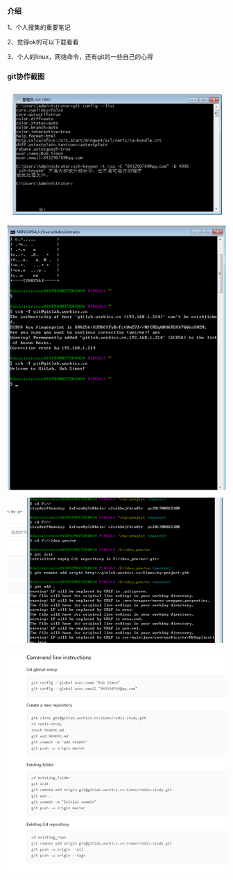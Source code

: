 
### 介绍

1、个人搜集的重要笔记

2、觉得ok的可以下载看看 

3、个人的linux，网络命令，还有git的一些自己的心得


### git协作截图

 ![截图1](/git/git1.png "截图1")
 
 ![截图2](/git/git2.png "截图2")
 
 ![截图3](/git/git3.png "截图3")

 ![截图4](/git/git-yanshi.png "截图4")